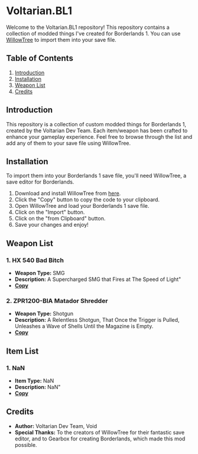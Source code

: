 # Voltarian.BL1

Welcome to the Voltarian.BL1 repository! This repository contains a collection of modded things I've created for Borderlands 1. You can use [WillowTree](https://github.com/LiquidDeath911/WillowTree/releases/latest) to import them into your save file.

## Table of Contents
1. [Introduction](#introduction)
2. [Installation](#installation)
3. [Weapon List](#weapon-list)
4. [Credits](#credits)

## Introduction
This repository is a collection of custom modded things for Borderlands 1, created by the Voltarian Dev Team. Each item/weapon has been crafted to enhance your gameplay experience. Feel free to browse through the list and add any of them to your save file using WillowTree.

## Installation
To import them into your Borderlands 1 save file, you'll need WillowTree, a save editor for Borderlands.

1. Download and install WillowTree from [here](https://github.com/LiquidDeath911/WillowTree/releases/latest).
2. Click the "Copy" button to copy the code to your clipboard.
3. Open WillowTree and load your Borderlands 1 save file.
4. Click on the "Import" button.
5. Click on the "from Clipboard" button.
7. Save your changes and enjoy!

## Weapon List

### 1. HX 540 Bad Bitch
- **Weapon Type:** SMG
- **Description:** A Supercharged SMG that Fires at The Speed of Light"
- [**Copy**](javascript:(function()%7Bfetch('https%3A%2F%2Fvoltarian-dev-team.github.io%2FVoltarian.BL1%2FWeapons%2FHX%2520540%2520Bad%2520Bitch%2520(L69).txt')%0A%20%20.then(response%20%3D%3E%20response.text())%0A%20%20.then(data%20%3D%3E%20%7B%0A%20%20%20%20%2F%2F%20Use%20the%20Clipboard%20API%20to%20copy%20the%20text%0A%20%20%20%20navigator.clipboard.writeText(data)%0A%20%20%20%20%20%20.then(()%20%3D%3E%20%7B%0A%20%20%20%20%20%20%20%20%2F%2F%20Alert%20the%20user%0A%20%20%20%20%20%20%20%20alert('Code%20Copied!')%3B%0A%20%20%20%20%20%20%7D)%0A%20%20%20%20%20%20.catch(err%20%3D%3E%20%7B%0A%20%20%20%20%20%20%20%20console.error('Error%3A%20UNABLE_TO_COPY'%2C%20err)%3B%0A%20%20%20%20%20%20%7D)%3B%0A%20%20%7D)%0A%20%20.catch(error%20%3D%3E%20%7B%0A%20%20%20%20console.error('Error%3A%20FILE_NOT_FOUND'%2C%20error)%3B%0A%20%20%7D)%3B%7D)()%3B)

### 2. ZPR1200-BIA Matador Shredder
- **Weapon Type:** Shotgun
- **Description:** A Relentless Shotgun, That Once the Trigger is Pulled, Unleashes a Wave of Shells Until the Magazine is Empty.
- [**Copy**](javascript:(function()%7Bfetch('https%3A%2F%2Fvoltarian-dev-team.github.io%2FVoltarian.BL1%2FWeapons%2FZPR1200-BIA%2520Matador%2520Shredder%2520(L69).txt')%0A%20%20.then(response%20%3D%3E%20response.text())%0A%20%20.then(data%20%3D%3E%20%7B%0A%20%20%20%20%2F%2F%20Use%20the%20Clipboard%20API%20to%20copy%20the%20text%0A%20%20%20%20navigator.clipboard.writeText(data)%0A%20%20%20%20%20%20.then(()%20%3D%3E%20%7B%0A%20%20%20%20%20%20%20%20%2F%2F%20Alert%20the%20user%0A%20%20%20%20%20%20%20%20alert('Code%20Copied!')%3B%0A%20%20%20%20%20%20%7D)%0A%20%20%20%20%20%20.catch(err%20%3D%3E%20%7B%0A%20%20%20%20%20%20%20%20console.error('Error%3A%20UNABLE_TO_COPY'%2C%20err)%3B%0A%20%20%20%20%20%20%7D)%3B%0A%20%20%7D)%0A%20%20.catch(error%20%3D%3E%20%7B%0A%20%20%20%20console.error('Error%3A%20FILE_NOT_FOUND'%2C%20error)%3B%0A%20%20%7D)%3B%7D)()%3B)

## Item List

### 1. NaN
- **Item Type:** NaN
- **Description:** NaN"
- [**Copy**](NaN)

## Credits
- **Author:** Voltarian Dev Team, Void
- **Special Thanks:** To the creators of WillowTree for their fantastic save editor, and to Gearbox for creating Borderlands, which made this mod possible.